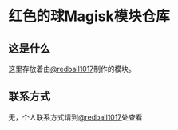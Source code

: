 # 红色的球Magisk模块仓库

## 这是什么

这里存放着由[@redball1017](https://github.com/redball1017)制作的模块。

## 联系方式

无，个人联系方式请到[@redball1017](https://github.com/redball1017)处查看

